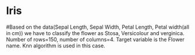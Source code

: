 # Iris
#Based on the data(Sepal Length, Sepal Width, Petal Length, Petal width(all in cm)) we have to classify the flower as Stosa, Versicolour and verginica.
Number of rows=150, number of columns=4.
Target variable is the Flower name.
Knn algorithm is used in this case.
